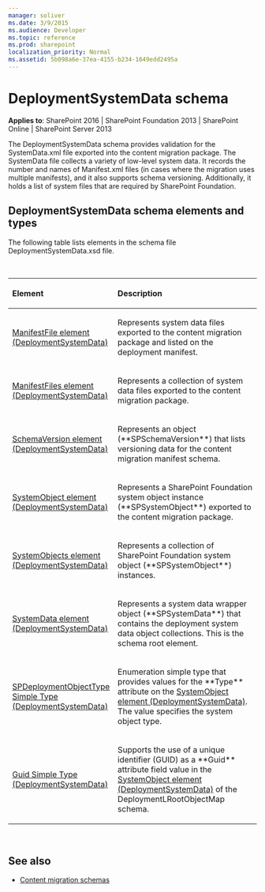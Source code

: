 ```yaml
---
manager: soliver
ms.date: 3/9/2015
ms.audience: Developer
ms.topic: reference
ms.prod: sharepoint
localization_priority: Normal
ms.assetid: 5b098a6e-37ea-4155-b234-1649edd2495a
---
```


# DeploymentSystemData schema

**Applies to**: SharePoint 2016 | SharePoint Foundation 2013 | SharePoint Online | SharePoint Server 2013

The DeploymentSystemData schema provides validation for the SystemData.xml file exported into the content migration package. The SystemData file collects a variety of low-level system data. It records the number and names of Manifest.xml files (in cases where the migration uses multiple manifests), and it also supports schema versioning. Additionally, it holds a list of system files that are required by SharePoint Foundation.

## DeploymentSystemData schema elements and types

The following table lists elements in the schema file DeploymentSystemData.xsd file.

<br/>

<table>
<colgroup>
<col width="40%" />
<col width="60%" />
</colgroup>
<thead>
<tr class="header">
<th align="left"><p>Element</p></th>
<th align="left"><p>Description</p></th>
</tr>
</thead>
<tbody>
<tr class="odd">
<td align="left"><p><span sdata="link"><a href="manifestfile-element-deploymentsystemdata.md">ManifestFile element (DeploymentSystemData)</a></span></p></td>
<td align="left"><p>Represents system data files exported to the content migration package and listed on the deployment manifest.</p></td>
</tr>
<tr class="even">
<td align="left"><p><span sdata="link"><a href="manifestfiles-element-deploymentsystemdata.md">ManifestFiles element (DeploymentSystemData)</a></span></p></td>
<td align="left"><p>Represents a collection of system data files exported to the content migration package.</p></td>
</tr>
<tr class="odd">
<td align="left"><p><span sdata="link"><a href="schemaversion-element-deploymentsystemdata.md">SchemaVersion element (DeploymentSystemData)</a></span></p></td>
<td align="left"><p>Represents an object (**SPSchemaVersion**) that lists versioning data for the content migration manifest schema.</p></td>
</tr>
<tr class="even">
<td align="left"><p><span sdata="link"><a href="systemobject-element-deploymentsystemdata.md">SystemObject element (DeploymentSystemData)</a></span></p></td>
<td align="left"><p>Represents a SharePoint Foundation system object instance (**SPSystemObject**) exported to the content migration package.</p></td>
</tr>
<tr class="odd">
<td align="left"><p><span sdata="link"><a href="systemobjects-element-deploymentsystemdata.md">SystemObjects element (DeploymentSystemData)</a></span></p></td>
<td align="left"><p>Represents a collection of SharePoint Foundation system object (**SPSystemObject**) instances.</p></td>
</tr>
<tr class="even">
<td align="left"><p><span sdata="link"><a href="systemdata-element-deploymentsystemdata.md">SystemData element (DeploymentSystemData)</a></span></p></td>
<td align="left"><p>Represents a system data wrapper object (**SPSystemData**) that contains the deployment system data object collections. This is the schema root element.</p></td>
</tr>
<tr class="odd">
<td align="left"><p><span sdata="link"><a href="spdeploymentobjecttype-simple-type-deploymentsystemdata.md">SPDeploymentObjectType Simple Type (DeploymentSystemData)</a></span></p></td>
<td align="left"><p>Enumeration simple type that provides values for the **Type** attribute on the <span sdata="link"><a href="systemobject-element-deploymentsystemdata.md">SystemObject element (DeploymentSystemData)</a>. The value specifies the system object type.</p></td>
</tr>
<tr class="even">
<td align="left"><p><span sdata="link"><a href="guid-simple-type-deploymentsystemdata.md">Guid Simple Type (DeploymentSystemData)</a></span></p></td>
<td align="left"><p>Supports the use of a unique identifier (GUID) as a **Guid** attribute field value in the <span sdata="link"><a href="systemobject-element-deploymentsystemdata.md">SystemObject element (DeploymentSystemData)</a> of the DeploymentLRootObjectMap schema.</p></td>
</tr>
</tbody>
</table>

<br/>

## See also

- [Content migration schemas](content-migration-schemas.md)








